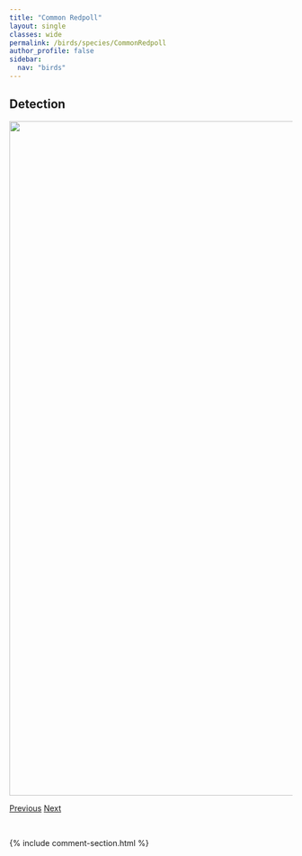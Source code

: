 ```yaml
---
title: "Common Redpoll"
layout: single
classes: wide
permalink: /birds/species/CommonRedpoll
author_profile: false
sidebar:
  nav: "birds"
---
```


<h2>Detection</h2>

<a href="https://drive.google.com/uc?export=view&id=1Xl7eXzQw2gF5jtawoi7-BdfqLQsQSzbT">
<img src="https://drive.google.com/uc?export=view&id=1Xl7eXzQw2gF5jtawoi7-BdfqLQsQSzbT" height = "1200" width = "800">
</a>

<a href="/birds/species/CommonRaven/" class="pagination--pager" title="Common Raven">Previous</a> <a href="/birds/species/CommonTern/" class="pagination--pager" title="Common Tern">Next</a>

<p>&nbsp;</p>

{% include comment-section.html %}
